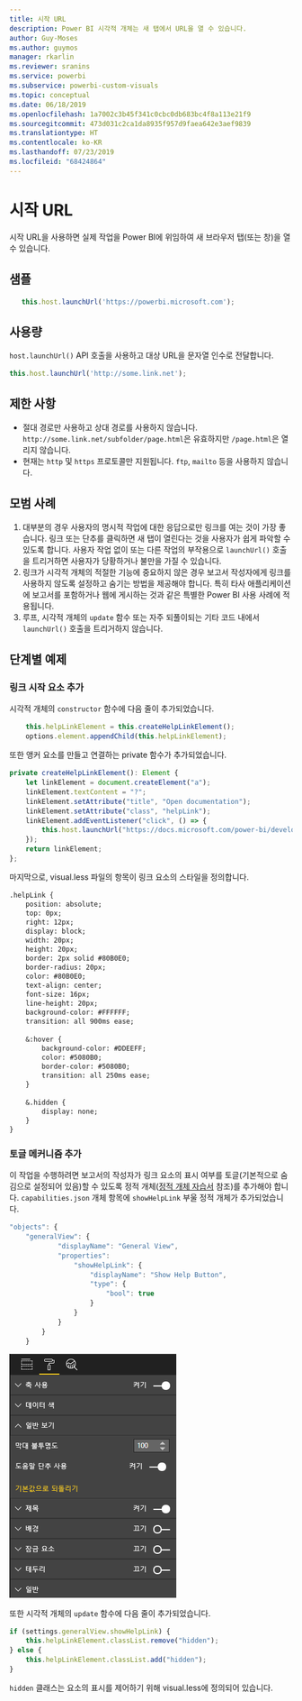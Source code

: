```yaml
---
title: 시작 URL
description: Power BI 시각적 개체는 새 탭에서 URL을 열 수 있습니다.
author: Guy-Moses
ms.author: guymos
manager: rkarlin
ms.reviewer: sranins
ms.service: powerbi
ms.subservice: powerbi-custom-visuals
ms.topic: conceptual
ms.date: 06/18/2019
ms.openlocfilehash: 1a7002c3b45f341c0cbc0db683bc4f8a113e21f9
ms.sourcegitcommit: 473d031c2ca1da8935f957d9faea642e3aef9839
ms.translationtype: HT
ms.contentlocale: ko-KR
ms.lasthandoff: 07/23/2019
ms.locfileid: "68424864"
---
```

# <a name="launch-url"></a>시작 URL

시작 URL을 사용하면 실제 작업을 Power BI에 위임하여 새 브라우저 탭(또는 창)을 열 수 있습니다.

## <a name="sample"></a>샘플

```typescript
   this.host.launchUrl('https://powerbi.microsoft.com');
```

## <a name="usage"></a>사용량

`host.launchUrl()` API 호출을 사용하고 대상 URL을 문자열 인수로 전달합니다.

```typescript
this.host.launchUrl('http://some.link.net');
```

## <a name="restrictions"></a>제한 사항

* 절대 경로만 사용하고 상대 경로를 사용하지 않습니다. `http://some.link.net/subfolder/page.html`은 유효하지만 `/page.html`은 열리지 않습니다.
* 현재는 `http` 및 `https` 프로토콜만 지원됩니다. `ftp`, `mailto` 등을 사용하지 않습니다.

## <a name="best-practices"></a>모범 사례

1. 대부분의 경우 사용자의 명시적 작업에 대한 응답으로만 링크를 여는 것이 가장 좋습니다. 링크 또는 단추를 클릭하면 새 탭이 열린다는 것을 사용자가 쉽게 파악할 수 있도록 합니다. 사용자 작업 없이 또는 다른 작업의 부작용으로 `launchUrl()` 호출을 트리거하면 사용자가 당황하거나 불만을 가질 수 있습니다.
2. 링크가 시각적 개체의 적절한 기능에 중요하지 않은 경우 보고서 작성자에게 링크를 사용하지 않도록 설정하고 숨기는 방법을 제공해야 합니다. 특히 타사 애플리케이션에 보고서를 포함하거나 웹에 게시하는 것과 같은 특별한 Power BI 사용 사례에 적용됩니다.
3. 루프, 시각적 개체의 `update` 함수 또는 자주 되풀이되는 기타 코드 내에서 `launchUrl()` 호출을 트리거하지 않습니다.

## <a name="step-by-step-example"></a>단계별 예제

### <a name="adding-a-link-launching-element"></a>링크 시작 요소 추가

시각적 개체의 `constructor` 함수에 다음 줄이 추가되었습니다.

```typescript
    this.helpLinkElement = this.createHelpLinkElement();
    options.element.appendChild(this.helpLinkElement);
```

또한 앵커 요소를 만들고 연결하는 private 함수가 추가되었습니다.

```typescript
private createHelpLinkElement(): Element {
    let linkElement = document.createElement("a");
    linkElement.textContent = "?";
    linkElement.setAttribute("title", "Open documentation");
    linkElement.setAttribute("class", "helpLink");
    linkElement.addEventListener("click", () => {
        this.host.launchUrl("https://docs.microsoft.com/power-bi/developer/custom-visual-develop-tutorial");
    });
    return linkElement;
};
```

마지막으로, visual.less 파일의 항목이 링크 요소의 스타일을 정의합니다.

```less
.helpLink {
    position: absolute;
    top: 0px;
    right: 12px;
    display: block;
    width: 20px;
    height: 20px;
    border: 2px solid #80B0E0;
    border-radius: 20px;
    color: #80B0E0;
    text-align: center;
    font-size: 16px;
    line-height: 20px;
    background-color: #FFFFFF;
    transition: all 900ms ease;

    &:hover {
        background-color: #DDEEFF;
        color: #5080B0;
        border-color: #5080B0;
        transition: all 250ms ease;
    }

    &.hidden {
        display: none;
    }
}
```

### <a name="adding-a-toggling-mechanism"></a>토글 메커니즘 추가

이 작업을 수행하려면 보고서의 작성자가 링크 요소의 표시 여부를 토글(기본적으로 숨김으로 설정되어 있음)할 수 있도록 정적 개체([정적 개체 자습서](https://microsoft.github.io/PowerBI-visuals/docs/concepts/objects-and-properties) 참조)를 추가해야 합니다.
`capabilities.json` 개체 항목에 `showHelpLink` 부울 정적 개체가 추가되었습니다.

```typescript
"objects": {
    "generalView": {
            "displayName": "General View",
            "properties":
                "showHelpLink": {
                    "displayName": "Show Help Button",
                    "type": {
                        "bool": true
                    }
                }
            }
        }
    }
```

![시작 URL 토글](./media/launchurl-toggle.png)

또한 시각적 개체의 `update` 함수에 다음 줄이 추가되었습니다.

```typescript
if (settings.generalView.showHelpLink) {
    this.helpLinkElement.classList.remove("hidden");
} else {
    this.helpLinkElement.classList.add("hidden");
}
```

`hidden` 클래스는 요소의 표시를 제어하기 위해 visual.less에 정의되어 있습니다.
